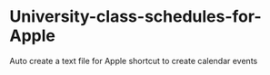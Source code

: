 # University-class-schedules-for-Apple
Auto create a text file for Apple shortcut to create calendar events
